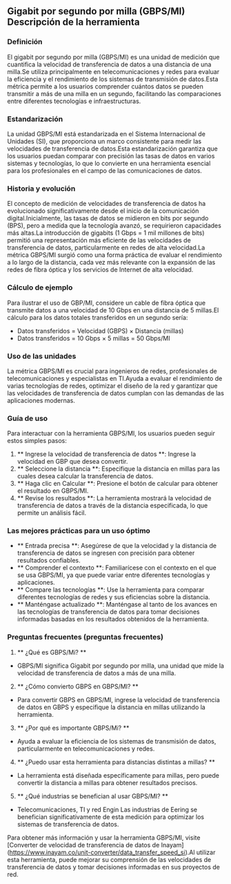 ## Gigabit por segundo por milla (GBPS/MI) Descripción de la herramienta

### Definición
El gigabit por segundo por milla (GBPS/MI) es una unidad de medición que cuantifica la velocidad de transferencia de datos a una distancia de una milla.Se utiliza principalmente en telecomunicaciones y redes para evaluar la eficiencia y el rendimiento de los sistemas de transmisión de datos.Esta métrica permite a los usuarios comprender cuántos datos se pueden transmitir a más de una milla en un segundo, facilitando las comparaciones entre diferentes tecnologías e infraestructuras.

### Estandarización
La unidad GBPS/MI está estandarizada en el Sistema Internacional de Unidades (SI), que proporciona un marco consistente para medir las velocidades de transferencia de datos.Esta estandarización garantiza que los usuarios puedan comparar con precisión las tasas de datos en varios sistemas y tecnologías, lo que lo convierte en una herramienta esencial para los profesionales en el campo de las comunicaciones de datos.

### Historia y evolución
El concepto de medición de velocidades de transferencia de datos ha evolucionado significativamente desde el inicio de la comunicación digital.Inicialmente, las tasas de datos se midieron en bits por segundo (BPS), pero a medida que la tecnología avanzó, se requirieron capacidades más altas.La introducción de gigabits (1 Gbps = 1 mil millones de bits) permitió una representación más eficiente de las velocidades de transferencia de datos, particularmente en redes de alta velocidad.La métrica GBPS/MI surgió como una forma práctica de evaluar el rendimiento a lo largo de la distancia, cada vez más relevante con la expansión de las redes de fibra óptica y los servicios de Internet de alta velocidad.

### Cálculo de ejemplo
Para ilustrar el uso de GBP/MI, considere un cable de fibra óptica que transmite datos a una velocidad de 10 Gbps en una distancia de 5 millas.El cálculo para los datos totales transferidos en un segundo sería:
- Datos transferidos = Velocidad (GBPS) × Distancia (millas)
- Datos transferidos = 10 Gbps × 5 millas = 50 Gbps/MI

### Uso de las unidades
La métrica GBPS/MI es crucial para ingenieros de redes, profesionales de telecomunicaciones y especialistas en TI.Ayuda a evaluar el rendimiento de varias tecnologías de redes, optimizar el diseño de la red y garantizar que las velocidades de transferencia de datos cumplan con las demandas de las aplicaciones modernas.

### Guía de uso
Para interactuar con la herramienta GBPS/MI, los usuarios pueden seguir estos simples pasos:
1. ** Ingrese la velocidad de transferencia de datos **: Ingrese la velocidad en GBP que desea convertir.
2. ** Seleccione la distancia **: Especifique la distancia en millas para las cuales desea calcular la transferencia de datos.
3. ** Haga clic en Calcular **: Presione el botón de calcular para obtener el resultado en GBPS/MI.
4. ** Revise los resultados **: La herramienta mostrará la velocidad de transferencia de datos a través de la distancia especificada, lo que permite un análisis fácil.

### Las mejores prácticas para un uso óptimo
- ** Entrada precisa **: Asegúrese de que la velocidad y la distancia de transferencia de datos se ingresen con precisión para obtener resultados confiables.
- ** Comprender el contexto **: Familiarícese con el contexto en el que se usa GBPS/MI, ya que puede variar entre diferentes tecnologías y aplicaciones.
- ** Compare las tecnologías **: Use la herramienta para comparar diferentes tecnologías de redes y sus eficiencias sobre la distancia.
- ** Manténgase actualizado **: Manténgase al tanto de los avances en las tecnologías de transferencia de datos para tomar decisiones informadas basadas en los resultados obtenidos de la herramienta.

### Preguntas frecuentes (preguntas frecuentes)

1. ** ¿Qué es GBPS/Mi? **
- GBPS/MI significa Gigabit por segundo por milla, una unidad que mide la velocidad de transferencia de datos a más de una milla.

2. ** ¿Cómo convierto GBPS en GBPS/MI? **
- Para convertir GBPS en GBPS/MI, ingrese la velocidad de transferencia de datos en GBPS y especifique la distancia en millas utilizando la herramienta.

3. ** ¿Por qué es importante GBPS/Mi? **
- Ayuda a evaluar la eficiencia de los sistemas de transmisión de datos, particularmente en telecomunicaciones y redes.

4. ** ¿Puedo usar esta herramienta para distancias distintas a millas? **
- La herramienta está diseñada específicamente para millas, pero puede convertir la distancia a millas para obtener resultados precisos.

5. ** ¿Qué industrias se benefician al usar GBPS/MI? **
- Telecomunicaciones, TI y red Engin Las industrias de Eering se benefician significativamente de esta medición para optimizar los sistemas de transferencia de datos.

Para obtener más información y usar la herramienta GBPS/MI, visite [Converter de velocidad de transferencia de datos de Inayam] (https://www.inayam.co/unit-converter/data_transfer_speed_si).Al utilizar esta herramienta, puede mejorar su comprensión de las velocidades de transferencia de datos y tomar decisiones informadas en sus proyectos de red.